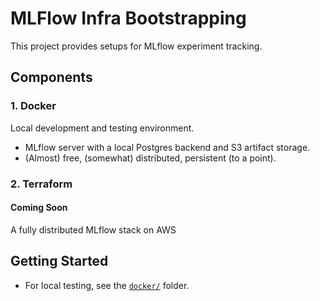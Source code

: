 # MLFlow Infra Bootstrapping

This project provides setups for MLflow experiment tracking.

## Components

### 1. Docker
Local development and testing environment.  
- MLflow server with a local Postgres backend and S3 artifact storage.
- (Almost) free, (somewhat) distributed, persistent (to a point).

### 2. Terraform

#### Coming Soon

A fully distributed MLflow stack on AWS


## Getting Started

- For local testing, see the [`docker/`](./docker) folder.  

